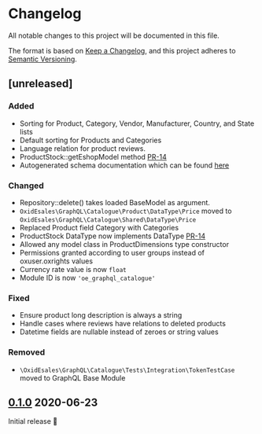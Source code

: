 # Changelog
All notable changes to this project will be documented in this file.

The format is based on [Keep a Changelog](https://keepachangelog.com/en/1.0.0/),
and this project adheres to [Semantic Versioning](https://semver.org/spec/v2.0.0.html).

## [unreleased]

### Added

- Sorting for Product, Category, Vendor, Manufacturer, Country, and State lists
- Default sorting for Products and Categories
- Language relation for product reviews.
- ProductStock::getEshopModel method [PR-14](https://github.com/OXID-eSales/graphql-catalogue-module/pull/14)
- Autogenerated schema documentation which can be found [here](https://oxid-esales.github.io/graphql-base-module/)

### Changed

- Repository::delete() takes loaded BaseModel as argument.
- `OxidEsales\GraphQL\Catalogue\Product\DataType\Price` moved to `OxidEsales\GraphQL\Catalogue\Shared\DataType\Price`
- Replaced Product field Category with Categories
- ProductStock DataType now implements DataType [PR-14](https://github.com/OXID-eSales/graphql-catalogue-module/pull/14)
- Allowed any model class in ProductDimensions type constructor
- Permissions granted according to user groups instead of oxuser.oxrights values
- Currency rate value is now `float`
- Module ID is now `'oe_graphql_catalogue'`

### Fixed

- Ensure product long description is always a string
- Handle cases where reviews have relations to deleted products
- Datetime fields are nullable instead of zeroes or string values

### Removed

- `\OxidEsales\GraphQL\Catalogue\Tests\Integration\TokenTestCase` moved to GraphQL Base Module

## [0.1.0] 2020-06-23

Initial release 🎉

[0.1.0]: https://github.com/OXID-eSales/graphql-catalogue-module/releases/tag/v0.1.0
